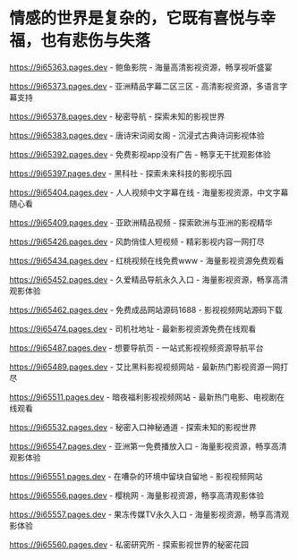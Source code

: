 # 情感的世界是复杂的，它既有喜悦与幸福，也有悲伤与失落

https://9i65363.pages.dev - 鲍鱼影院 - 海量高清影视资源，畅享视听盛宴

https://9i65373.pages.dev - 亚洲精品字幕二区三区 - 高清影视资源，多语言字幕支持

https://9i65378.pages.dev - 秘密导航 - 探索未知的影视世界

https://9i65383.pages.dev - 唐诗宋词阅女阁 - 沉浸式古典诗词影视体验

https://9i65392.pages.dev - 免费影视app没有广告 - 畅享无干扰观影体验

https://9i65397.pages.dev - 黑科社 - 探索未来科技的影视乐园

https://9i65404.pages.dev - 人人视频中文字幕在线 - 海量影视资源，中文字幕随心看

https://9i65409.pages.dev - 亚欧洲精品视频 - 探索欧洲与亚洲的影视精华

https://9i65426.pages.dev - 风韵俏佳人短视频 - 精彩影视内容一网打尽

https://9i65434.pages.dev - 红桃视频在线免费www - 海量影视资源免费观看

https://9i65452.pages.dev - 久爱精品导航永久入口 - 海量影视资源，畅享高清观影体验

https://9i65462.pages.dev - 免费成品网站源码1688 - 影视视频网站源码下载

https://9i65474.pages.dev - 司机社地址 - 最新影视资源免费在线观看

https://9i65487.pages.dev - 想要导航页 - 一站式影视视频资源导航平台

https://9i65489.pages.dev - 艾比黑料影视视频网站 - 最新热门影视资源一网打尽

https://9i65511.pages.dev - 暗夜福利影视视频网站 - 最新热门电影、电视剧在线观看

https://9i65532.pages.dev - 秘密入口神秘通道 - 探索未知的影视世界

https://9i65547.pages.dev - 亚洲第一免费播放入口 - 海量影视资源，畅享高清观影体验

https://9i65551.pages.dev - 在嘈杂的环境中留块自留地 - 影视视频网站

https://9i65556.pages.dev - 樱桃网 - 海量影视资源，畅享高清观影体验

https://9i65557.pages.dev - 果冻传媒TV永久入口 - 海量影视资源，畅享高清观影体验

https://9i65560.pages.dev - 私密研究所 - 探索影视世界的秘密花园
